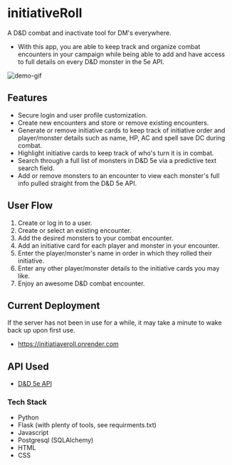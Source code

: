 # initiativeRoll
A D&D combat and inactivate tool for DM's everywhere.
- With this app, you are able to keep track and organize combat encounters in your campaign while being able to add and have access to full details on every D&D monster in the 5e API.
  
![demo-gif](https://im4.ezgif.com/tmp/ezgif-4-7be046834a.gif)

## Features
- Secure login and user profile customization.
- Create new encounters and store or remove existing encounters.
- Generate or remove initiative cards to keep track of initiative order and player/monster details such as name, HP, AC and spell save DC during combat.
- Highlight initiative cards to keep track of who's turn it is in combat.
- Search through a full list of monsters in D&D 5e via a predictive text search field.
- Add or remove monsters to an encounter to view each monster's full info pulled straight from the D&D 5e API.

## User Flow
1. Create or log in to a user.
2. Create or select an existing encounter.
3. Add the desired monsters to your combat encounter.
4. Add an initiative card for each player and monster in your encounter.
5. Enter the player/monster's name in order in which they rolled their initiative.
6. Enter any other player/monster details to the initiative cards you may like.
7. Enjoy an awesome D&D combat encounter. 

## Current Deployment
If the server has not been in use for a while, it may take a minute to wake back up upon first use.
- <a href="https://initiatiaveroll.onrender.com" target="_blank">https://initiatiaveroll.onrender.com</a>

## API Used
- [D&D 5e API](https://www.dnd5eapi.co)

### Tech Stack
- Python
- Flask (with plenty of tools, see requirments.txt)
- Javascript
- Postgresql (SQLAlchemy)
- HTML
- CSS

